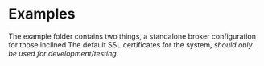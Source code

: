 # Examples

The example folder contains two things, a standalone broker configuration for those inclined
The default SSL certificates for the system, _should only be used for development/testing_.